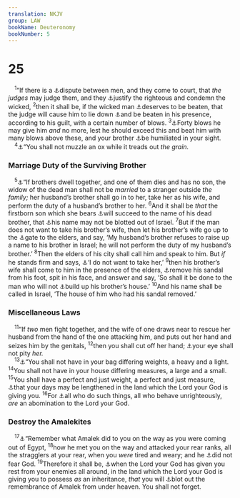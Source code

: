 ```yaml
---
translation: NKJV
group: LAW
bookName: Deuteronomy 
bookNumber: 5
---
```


<div class="title"><h1>25</h1></div>
<span class="verse phu_25_1"> <sup>1</sup>“If there is a <a data-toggle="tooltip" data-placement="bottom" title="Deut. 17:8–13; 19:17; Ezek. 44:24">⚓</a>dispute between men, and they come to court, that <i>the</i> <i>judges</i> may judge them, and they <a data-toggle="tooltip" data-placement="bottom" title="Prov. 17:15">⚓</a>justify the righteous and condemn the wicked, </span>
<span class="verse phu_25_2"><sup>2</sup>then it shall be, if the wicked man <a data-toggle="tooltip" data-placement="bottom" title="Prov. 19:29; Luke 12:48">⚓</a>deserves to be beaten, that the judge will cause him to lie down <a data-toggle="tooltip" data-placement="bottom" title="Matt. 10:17">⚓</a>and be beaten in his presence, according to his guilt, with a certain number of blows. </span>
<span class="verse phu_25_3"><sup>3</sup><a data-toggle="tooltip" data-placement="bottom" title="2 Cor. 11:24">⚓</a>Forty blows he may give him <i>and</i> no more, lest he should exceed this and beat him with many blows above these, and your brother <a data-toggle="tooltip" data-placement="bottom" title="Job 18:3">⚓</a>be humiliated in your sight.<br/></span>
<span class="verse phu_25_4"> <sup>4</sup><a data-toggle="tooltip" data-placement="bottom" title="(Prov. 12:10; 1 Cor. 9:9; 1 Tim. 5:18)">⚓</a>“You shall not muzzle an ox while it treads out <i>the</i> <i>grain.</i><br/></span>
<div class="title"><h3>Marriage Duty of the Surviving Brother</h3></div>
<span class="verse phu_25_5"> <sup>5</sup><a data-toggle="tooltip" data-placement="bottom" title="Matt. 22:24; Mark 12:19; Luke 20:28">⚓</a>“If brothers dwell together, and one of them dies and has no son, the widow of the dead man shall not be <i>married</i> to a stranger outside <i>the</i> <i>family;</i> her husband’s brother shall go in to her, take her as his wife, and perform the duty of a husband’s brother to her. </span>
<span class="verse phu_25_6"><sup>6</sup>And it shall be <i>that</i> the firstborn son which she bears <a data-toggle="tooltip" data-placement="bottom" title="Gen. 38:9">⚓</a>will succeed to the name of his dead brother, that <a data-toggle="tooltip" data-placement="bottom" title="Ruth 4:5, 10">⚓</a>his name may not be blotted out of Israel. </span>
<span class="verse phu_25_7"><sup>7</sup>But if the man does not want to take his brother’s wife, then let his brother’s wife go up to the <a data-toggle="tooltip" data-placement="bottom" title="Ruth 4:1, 2">⚓</a>gate to the elders, and say, ‘My husband’s brother refuses to raise up a name to his brother in Israel; he will not perform the duty of my husband’s brother.’ </span>
<span class="verse phu_25_8"><sup>8</sup>Then the elders of his city shall call him and speak to him. But <i>if</i> he stands firm and says, <a data-toggle="tooltip" data-placement="bottom" title="Ruth 4:6">⚓</a>‘I do not want to take her,’ </span>
<span class="verse phu_25_9"><sup>9</sup>then his brother’s wife shall come to him in the presence of the elders, <a data-toggle="tooltip" data-placement="bottom" title="Ruth 4:7, 8">⚓</a>remove his sandal from his foot, spit in his face, and answer and say, ‘So shall it be done to the man who will not <a data-toggle="tooltip" data-placement="bottom" title="Ruth 4:11">⚓</a>build up his brother’s house.’ </span>
<span class="verse phu_25_10"><sup>10</sup>And his name shall be called in Israel, ‘The house of him who had his sandal removed.’<br/></span>
<div class="title"><h3>Miscellaneous Laws</h3></div>
<span class="verse phu_25_11"> <sup>11</sup>“If <i>two</i> men fight together, and the wife of one draws near to rescue her husband from the hand of the one attacking him, and puts out her hand and seizes him by the genitals, </span>
<span class="verse phu_25_12"><sup>12</sup>then you shall cut off her hand; <a data-toggle="tooltip" data-placement="bottom" title="Deut. 7:2; 19:13">⚓</a>your eye shall not pity <i>her.</i><br/></span>
<span class="verse phu_25_13"> <sup>13</sup><a data-toggle="tooltip" data-placement="bottom" title="Lev. 19:35–37; Prov. 11:1; 20:23; Ezek. 45:10; Mic. 6:11">⚓</a>“You shall not have in your bag differing weights, a heavy and a light. </span>
<span class="verse phu_25_14"><sup>14</sup>You shall not have in your house differing measures, a large and a small. </span>
<span class="verse phu_25_15"><sup>15</sup>You shall have a perfect and just weight, a perfect and just measure, <a data-toggle="tooltip" data-placement="bottom" title="Ex. 20:12">⚓</a>that your days may be lengthened in the land which the Lord your God is giving you. </span>
<span class="verse phu_25_16"><sup>16</sup>For <a data-toggle="tooltip" data-placement="bottom" title="Prov. 11:1; (1 Thess. 4:6)">⚓</a>all who do such things, all who behave unrighteously, <i>are</i> an abomination to the Lord your God.<br/></span>
<div class="title"><h3>Destroy the Amalekites</h3></div>
<span class="verse phu_25_17"> <sup>17</sup><a data-toggle="tooltip" data-placement="bottom" title="Ex. 17:8–16; 1 Sam. 15:1–3">⚓</a>“Remember what Amalek did to you on the way as you were coming out of Egypt, </span>
<span class="verse phu_25_18"><sup>18</sup>how he met you on the way and attacked your rear ranks, all the stragglers at your rear, when you <i>were</i> tired and weary; and he <a data-toggle="tooltip" data-placement="bottom" title="(Ps. 36:1); Rom. 3:18">⚓</a>did not fear God. </span>
<span class="verse phu_25_19"><sup>19</sup>Therefore it shall be, <a data-toggle="tooltip" data-placement="bottom" title="1 Sam. 15:3">⚓</a>when the Lord your God has given you rest from your enemies all around, in the land which the Lord your God is giving you to possess <i>as</i> an inheritance, <i>that</i> you will <a data-toggle="tooltip" data-placement="bottom" title="Ex. 17:14">⚓</a>blot out the remembrance of Amalek from under heaven. You shall not forget.<br/></span>
